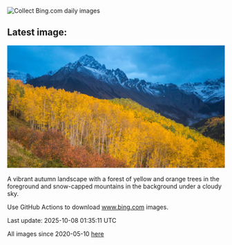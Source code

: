 ![Collect Bing.com daily images](https://github.com/counter2015/bing-daily-images/workflows/Collect%20Bing.com%20daily%20images/badge.svg)
## Latest image:
![](images/RidgwayAspens.jpg)

A vibrant autumn landscape with a forest of yellow and orange trees in the foreground and snow-capped mountains in the background under a cloudy sky.

Use GitHub Actions to download www.bing.com images.

Last update: 2025-10-08 01:35:11 UTC

All images since 2020-05-10 [here](https://github.com/counter2015/bing-daily-images/tree/master/images)
